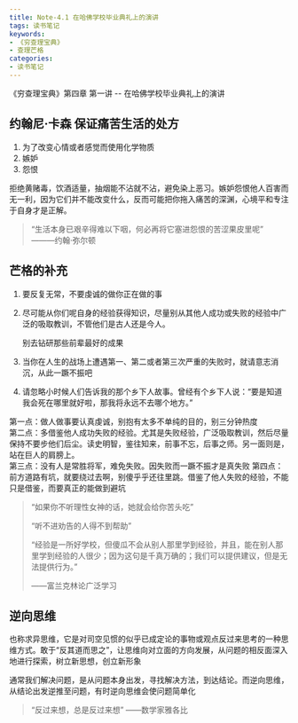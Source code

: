 ```yaml
---
title: Note-4.1 在哈佛学校毕业典礼上的演讲
tags: 读书笔记
keywords: 
- 《穷查理宝典》
- 查理芒格
categories:
- 读书笔记
---
```


《穷查理宝典》第四章 第一讲 -- 在哈佛学校毕业典礼上的演讲

## 约翰尼·卡森 保证痛苦生活的处方
1. 为了改变心情或者感觉而使用化学物质
2. 嫉妒
3. 怨恨

拒绝黄赌毒，饮酒适量，抽烟能不沾就不沾，避免染上恶习。嫉妒怨恨他人百害而无一利，因为它们并不能改变什么，反而可能把你拖入痛苦的深渊，心境平和专注于自身才是正解。


> “生活本身已艰辛得难以下咽，何必再将它塞进怨恨的苦涩果皮里呢”      ———约翰·弥尔顿


## 芒格的补充
1. 要反复无常，不要虔诚的做你正在做的事
2. 尽可能从你们呢自身的经验获得知识，尽量别从其他人成功或失败的经验中广泛的吸取教训，不管他们是古人还是今人。    
   
   别去钻研那些前辈最好的成果
3. 当你在人生的战场上遭遇第一、第二或者第三次严重的失败时，就请意志消沉，从此一蹶不振吧
4. 请忽略小时候人们告诉我的那个乡下人故事。曾经有个乡下人说：“要是知道我会死在哪里就好啦，那我将永远不去哪个地方。”

第一点：做人做事要认真虔诚，别抱有太多不单纯的目的，别三分钟热度    
第二点：多借鉴他人成功失败的经验。尤其是失败经验，广泛吸取教训，然后尽量保持不要步他们后尘。读史明智，鉴往知来，前事不忘，后事之师。另一面则是，站在巨人的肩膀上。    
第三点：没有人是常胜将军，难免失败。因失败而一蹶不振才是真失败
第四点：前方道路有坑，就要绕过去啊，别傻乎乎还往里跳。借鉴了他人失败的经验，不能只是借鉴，而要真正的能做到避坑
        
> “如果你不听理性女神的话，她就会给你苦头吃”    
>
> “听不进劝告的人得不到帮助”   
> 
> “经验是一所好学校，但傻瓜不会从别人那里学到经验，并且，能在别人那里学到经验的人很少；因为这句是千真万确的；我们可以提供建议，但是无法提供行为。”    
> 
> ——富兰克林论广泛学习

## 逆向思维

也称求异思维，它是对司空见惯的似乎已成定论的事物或观点反过来思考的一种思维方式。敢于“反其道而思之”，让思维向对立面的方向发展，从问题的相反面深入地进行探索，树立新思想，创立新形象    

通常我们解决问题，是从问题本身出发，寻找解决方法，到达结论。而逆向思维，从结论出发逆推至问题，有时逆向思维会使问题简单化

> “反过来想，总是反过来想” ——数学家雅各比





